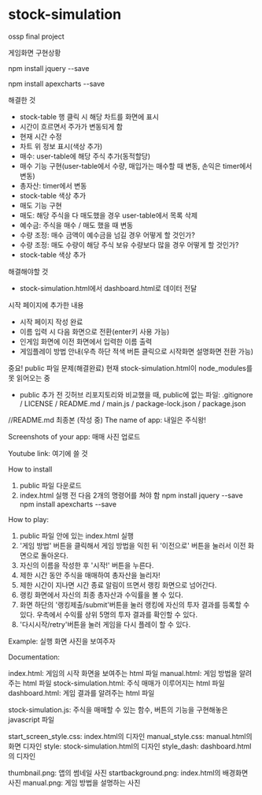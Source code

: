 # stock-simulation
ossp final project

게임화면 구현상황

npm install jquery --save

npm install apexcharts --save

해결한 것
- stock-table 행 클릭 시 해당 차트를 화면에 표시
- 시간이 흐르면서 주가가 변동되게 함
- 현재 시간 수정
- 차트 위 정보 표시(색상 추가)
- 매수: user-table에 해당 주식 추가(동적할당)
- 매수 기능 구현(user-table에서 수량, 매입가는 매수할 때 변동, 손익은 timer에서 변동)
- 총자산: timer에서 변동
- stock-table 색상 추가
- 매도 기능 구현
- 매도: 해당 주식을 다 매도했을 경우 user-table에서 목록 삭제
- 예수금: 주식을 매수 / 매도 했을 때 변동
- 수량 조정: 매수 금액이 예수금을 넘길 경우 어떻게 할 것인가?
- 수량 조정: 매도 수량이 해당 주식 보유 수량보다 많을 경우 어떻게 할 것인가?
- stock-table 색상 추가

해결해야할 것
- stock-simulation.html에서 dashboard.html로 데이터 전달

시작 페이지에 추가한 내용
- 시작 페이지 작성 완료
- 이름 입력 시 다음 화면으로 전환(enter키 사용 가능)
- 인게임 화면에 이전 화면에서 입력한 이름 출력
- 게임플레이 방법 안내(우측 하단 적색 버튼 클릭으로 시작화면 설명화면 전환 가능)


중요! public 파일 문제(해결완료)
현재 stock-simulation.html이 node_modules를 못 읽어오는 중
- public 추가 전 깃허브 리포지토리와 비교했을 때, public에 없는 파일: .gitignore / LICENSE / README.md / main.js / package-lock.json / package.json


//README.md 최종본 (작성 중)
The name of app: 내일은 주식왕!

Screenshots of your app: 매매 사진 업로드

Youtube link: 여기에 쓸 것

How to install
1. public 파일 다운로드
2. index.html 실행 전 다음 2개의 명령어를 쳐야 함
npm install jquery --save
npm install apexcharts --save

How to play:
1. public 파일 안에 있는 index.html 실행
2. '게임 방법' 버튼을 클릭해서 게임 방법을 익힌 뒤 '이전으로' 버튼을 눌러서 이전 화면으로 돌아온다.
3. 자신의 이름을 작성한 후 '시작!' 버튼을 누른다.
4. 제한 시간 동안 주식을 매매하여 총자산을 늘리자!
5. 제한 시간이 지나면 시간 종료 알림이 뜨면서 랭킹 화면으로 넘어간다.
6. 랭킹 화면에서 자신의 최종 총자산과 수익률을 볼 수 있다.
7. 화면 하단의 '랭킹제출/submit'버튼을 눌러 랭킹에 자신의 투자 결과를 등록할 수 있다. 우측에서 수익률 상위 5명의 투자 결과를 확인할 수 있다.
8. '다시시작/retry'버튼을 눌러 게임을 다시 플레이 할 수 있다. 

Example: 실행 화면 사진을 보여주자

Documentation:

index.html: 게임의 시작 화면을 보여주는 html 파일
manual.html: 게임 방법을 알려주는 html 파일
stock-simulation.html: 주식 매매가 이루어지는 html 파일
dashboard.html: 게임 결과를 알려주는 html 파일

stock-simulation.js: 주식을 매매할 수 있는 함수, 버튼의 기능을 구현해놓은 javascript 파일

start_screen_style.css: index.html의 디자인
manual_style.css: manual.html의 화면 디자인
style: stock-simulation.html의 디자인
style_dash: dashboard.html의 디자인

thumbnail.png: 앱의 썸네일 사진
startbackground.png: index.html의 배경화면 사진
manual.png: 게임 방법을 설명하는 사진
